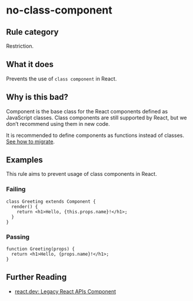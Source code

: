 # no-class-component

## Rule category

Restriction.

## What it does

Prevents the use of `class component` in React.

## Why is this bad?

Component is the base class for the React components defined as JavaScript classes. Class components are still supported by React, but we don’t recommend using them in new code.

It is recommended to define components as functions instead of classes. [See how to migrate](https://react.dev/reference/react/Component#alternatives).

## Examples

This rule aims to prevent usage of class components in React.

### Failing

```tsx
class Greeting extends Component {
  render() {
    return <h1>Hello, {this.props.name}!</h1>;
  }
}
```

### Passing

```tsx
function Greeting(props) {
  return <h1>Hello, {props.name}!</h1>;
}
```

## Further Reading

- [react.dev: Legacy React APIs Component](https://react.dev/reference/react/Component)
